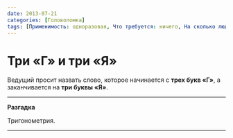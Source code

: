 ```yaml
---
date: 2013-07-21
categories: [Головоломка]
tags: [Применимость: одноразовая, Что требуется: ничего, На сколько людей рассчитано: от 1, Подвижность: нет]
---
```


# Три «Г» и три «Я»

Ведущий просит назвать слово, которое начинается с **трех букв «Г»**, а заканчивается на **три буквы «Я»**.

---

**Разгадка** <!-- !details -->

Тригонометрия.

---
